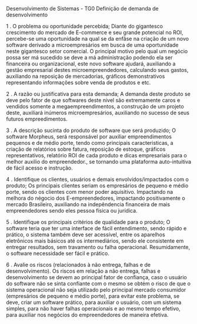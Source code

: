 Desenvolvimento de Sistemas - TG0 Definição de demanda de desenvolvimento

1 . O problema ou oportunidade percebida;
    Diante do gigantesco crescimento do mercado de E-commerce e seu grande potencial no ROI, percebe-se uma oportunidade na qual se da enfâse na criação de um novo software derivado a microempresários em busca de uma oportunidade neste gigantesco setor comercial. O principal motivo pelo qual um negócio possa ser má sucedido se deve a má administração podendo ela ser financeira ou organizacional, este novo software ajudará, auxiliando a gestão empresarial destes microempreendedores, calculando seus gastos, auxiliando na reposição de mercadorias, gráficos demonstrativos representando informações sobre venda de produtos e etc. 


2 . A razão ou justificativa para esta demanda;
    A demanda deste produto se deve pelo fator de que softwares deste nivel são extremamente caros e vendidos somente a megaempreendimentos, a construção de um projeto deste, auxiliará inúmeros microempresários, auxiliando no sucesso de seus futuros empreedimentos.


3 . A descrição sucinta do produto de software que será produzido;
    O software Morpheus, será responsável por auxiliar empreendimentos pequenos e de médio porte, tendo como principais caracteristicas, a criação de relatórios sobre fatura, reposição de estoque, gráficos representativos, relatório ROI de cada produto e dicas empresariais para o melhor auxilio do empreendedor., se tornando uma plataforma auto-intuitiva de fácil acesso e instrução.


4 . Identifique os clientes, usuários e demais envolvidos/impactados com o produto;
    Os principais clientes seriam os empresários de pequeno e médio porte, sendo os clientes com menor poder aquisitivo. Impactando na melhora do négocio dos E-empreendedores, impactando positivamente o mercado Brasileiro, auxiliando na indepêndencia financeira de mais empreendedores sendo eles pessoa física ou jurídica.


5 . Identifique os principais critérios de qualidade para o produto;
    O software teria que ter uma interface de fácil entendimento, sendo rápido e prático, o sistema também deve ser acessível, entre os aparelhos eletrônicos mais básicos até os intermediários, sendo ele consistente em entregar resultados, sem travamento ou falha operacional. Resumidamente, o software necessidade ser fácil e prático.
    

6 . Avalie os riscos (relacionados à não entrega, falhas e de desenvolvimento).
    Os riscos em relação a não entrega, falhas e desenvolvimento se devem ao principal fator de confiança, caso o usuário do software não se sinta confiante com o mesmo se obtém o risco de que o sistema operacional não seja utilizado pelo principal mercado consumidor (empresários de pequeno e médio porte), para evitar este problema, se deve, criar um software prático, para auxiliar o usuário, com um sistema simples, para não haver falhas operacionais e ao mesmo tempo efetivo, para auxiliar nos negócios do empreendedores de maneira efetiva. 

